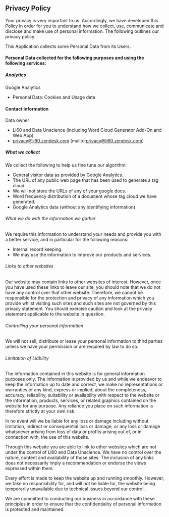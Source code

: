 ## Privacy Policy
Your privacy is very important to us. Accordingly, we have developed this Policy in order for you to understand how we collect, use, communicate and disclose and make use of personal information. The following outlines our privacy policy.


This Application collects some Personal Data from its Users.

#### Personal Data collected for the following purposes and using the following services:

##### Analytics

Google Analytics
- Personal Data: Cookies and Usage data

#### Contact information
Data owner
- Li60 and Data Unscience (including Word Cloud Generator Add-On and Web App)
- privacy@li60.zendesk.com (mailto:privacy@li60.zendesk.com)


##### What we collect

We collect the following to help us fine tune our algorithm:

- General visitor data as provided by Google Analytics.
- The URL of any public web page that has been used to generate a tag cloud.
- We will not store the URLs of any of your google docs.
- Word frequency distribution of a document whose tag cloud we have generated.
- Google Analytics data (without any identifying information)

###### What we do with the information we gather

We require this information to understand your needs and provide you with a better service, and in particular for the following reasons:

- Internal record keeping.
- We may use the information to improve our products and services.

###### Links to other websites

Our website may contain links to other websites of interest. However, once you have used these links to leave our site, you should note that we do not have any control over that other website. Therefore, we cannot be responsible for the protection and privacy of any information which you provide whilst visiting such sites and such sites are not governed by this privacy statement. You should exercise caution and look at the privacy statement applicable to the website in question.
###### Controlling your personal information

We will not sell, distribute or lease your personal information to third parties unless we have your permission or are required by law to do so.

###### Limitation of Liability

The information contained in this website is for general information purposes only. The information is provided by us and while we endeavor to keep the information up to date and correct, we make no representations or warranties of any kind, express or implied, about the completeness, accuracy, reliability, suitability or availability with respect to the website or the information, products, services, or related graphics contained on the website for any purpose. Any reliance you place on such information is therefore strictly at your own risk. 

In no event will we be liable for any loss or damage including without limitation, indirect or consequential loss or damage, or any loss or damage whatsoever arising from loss of data or profits arising out of, or in connection with, the use of this website.

Through this website you are able to link to other websites which are not under the control of Li60 and Data Unscience. We have no control over the nature, content and availability of those sites. The inclusion of any links does not necessarily imply a recommendation or endorse the views expressed within them.

Every effort is made to keep the website up and running smoothly. However, we take no responsibility for, and will not be liable for, the website being temporarily unavailable due to technical issues beyond our control.




We are committed to conducting our business in accordance with these principles in order to ensure that the confidentiality of personal information is protected and maintained. 
		

			
